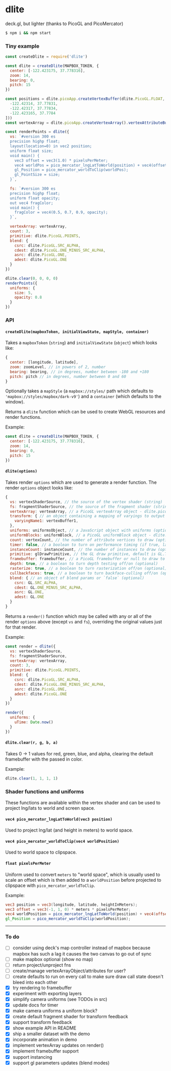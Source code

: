 # dlite
deck.gl, but lighter (thanks to PicoGL and PicoMercator)

```bash
$ npm i && npm start
```

### Tiny example

```js
const createDlite = require('dlite')

const dlite = createDlite(MAPBOX_TOKEN, {
  center: [-122.423175, 37.778316],
  zoom: 14,
  bearing: 0,
  pitch: 15
})

const positions = dlite.picoApp.createVertexBuffer(dlite.PicoGL.FLOAT, 2, new Float32Array([
  -122.42314, 37.77831,
  -122.42317, 37.77834,
  -122.423165, 37.7784
]))
const vertexArray = dlite.picoApp.createVertexArray().vertexAttributeBuffer(0, positions)

const renderPoints = dlite({
  vs: `#version 300 es
  precision highp float;
  layout(location=0) in vec2 position;
  uniform float size;
  void main() {
    vec3 offset = vec3(1.0) * pixelsPerMeter;
    vec4 worldPos = pico_mercator_lngLatToWorld(position) + vec4(offset, 0);
    gl_Position = pico_mercator_worldToClip(worldPos);
    gl_PointSize = size;
  }`,

  fs: `#version 300 es
  precision highp float;
  uniform float opacity;
  out vec4 fragColor;
  void main() {
    fragColor = vec4(0.5, 0.7, 0.9, opacity);
  }`,

  vertexArray: vertexArray,
  count: 3,
  primitive: dlite.PicoGL.POINTS,
  blend: {
    csrc: dlite.PicoGL.SRC_ALPHA,
    cdest: dlite.PicoGL.ONE_MINUS_SRC_ALPHA,
    asrc: dlite.PicoGL.ONE,
    adest: dlite.PicoGL.ONE
  }
})

dlite.clear(0, 0, 0, 0)
renderPoints({
  uniforms: {
    size: 5,
    opacity: 0.8
  }
})
```

### API

#### `createDlite(mapboxToken, initialViewState, mapStyle, container)`

Takes a `mapboxToken` (`string`) and `initialViewState` (`object`) which looks like:
```js
{
  center: [longitude, latitude],
  zoom: zoomLevel, // in powers of 2, number
  bearing: bearing, // in degrees, number between -180 and +180
  pitch: pitch // in degrees, number between 0 and 60
}
```

Optionally takes a `mapStyle` (a `mapbox://styles/` path which defaults to `'mapbox://styles/mapbox/dark-v9'`) and a `container` (which defaults to the window).

Returns a `dlite` function which can be used to create WebGL resources and render functions.

Example:
```js
const dlite = createDlite(MAPBOX_TOKEN, {
  center: [-122.423175, 37.778316],
  zoom: 14,
  bearing: 0,
  pitch: 15
})
```

#### `dlite(options)`

Takes render `options` which are used to generate a render function. The render `options` object looks like:
```js
{
  vs: vertexShaderSource, // the source of the vertex shader (string)
  fs: fragmentShaderSource, // the source of the fragment shader (string) (optional for transform feedback pass)
  vertexArray: vertexArray, // a PicoGL vertexArray object - dlite.picoApp.createVertexArray()
  transform: { // an object containing a mapping of varyings to output buffers (optional)
    varyingName1: vertexBuffer1,
  },
  uniforms: uniformsObject, // a JavaScript object with uniforms (optional)
  uniformBlocks: uniformBlock, // a PicoGL uniformBlock object - dlite.picoApp.createUniformBlock() (optional)
  count: vertexCount, // the number of attribute vertices to draw (optional)
  timer: false, // a boolean to turn on performance timing (if true, latest timings are returned from each render()) (optional)
  instanceCount: instanceCount, // the number of instances to draw (optional)
  primitive: glDrawPrimitive, // the GL draw primitive, default is GL.TRIANGLES (optional)
  framebuffer: framebuffer, // a PicoGL framebuffer or null to draw to the default framebuffer (optional)
  depth: true, // a boolean to turn depth testing off/on (optional)
  rasterize: true, // a boolean to turn rasterization off/on (optional)
  cullbackfaces: true, // a boolean to turn backface-culling off/on (optional)
  blend: { // an object of blend params or `false` (optional)
    csrc: GL.SRC_ALPHA,
    cdest: GL.ONE_MINUS_SRC_ALPHA,
    asrc: GL.ONE,
    adest: GL.ONE
  }
}
```

Returns a `render()` function which may be called with any or all of the render `options` above (except `vs` and `fs`),
overriding the original values just for that render.

Example:
```js
const render = dlite({
  vs: vertexShaderSource,
  fs: fragmentShaderSource,
  vertexArray: vertexArray,
  count: 3,
  primitive: dlite.PicoGL.POINTS,
  blend: {
    csrc: dlite.PicoGL.SRC_ALPHA,
    cdest: dlite.PicoGL.ONE_MINUS_SRC_ALPHA,
    asrc: dlite.PicoGL.ONE,
    adest: dlite.PicoGL.ONE
  }
})

render({
  uniforms: {
    uTime: Date.now()
  }
})
```

#### `dlite.clear(r, g, b, a)`

Takes 0 -> 1 values for red, green, blue, and alpha, clearing the default framebuffer with the passed in color.

Example:
```js
dlite.clear(1, 1, 1, 1)
```


### Shader functions and uniforms

These functions are available within the vertex shader and can be used to project lng/lats to world and screen space.

#### `vec4 pico_mercator_lngLatToWorld(vec3 position)`

Used to project lng/lat (and height in meters) to world space.

#### `vec4 pico_mercator_worldToClip(vec4 worldPosition)`

Used to world space to clipspace.

#### `float pixelsPerMeter`

Uniform used to convert `meters` to "world space", which is usually used to scale an offset which is then added to a `worldPosition` before projected to clipspace with `pico_mercator_worldToClip`.

Example:
```glsl
vec3 position = vec3(longitude, latitude, heightInMeters);
vec3 offset = vec3(-1, 1, 0) * meters * pixelsPerMeter;
vec4 worldPosition = pico_mercator_lngLatToWorld(position) + vec4(offset, 0);
gl_Position = pico_mercator_worldToClip(worldPosition);
```

------------

### To do
 - [ ] consider using deck's map controller instead of mapbox because mapbox has such a lag it causes the two canvas to go out of sync
 - [ ] make mapbox optional (show no map)
 - [ ] return project/unproject fns
 - [ ] create/manage vertexArrayObject/attributes for user?
 - [ ] create defaults to run on every call to make sure draw call state doesn't bleed into each other
 - [X] try rendering to framebuffer
 - [X] experiment with exporting layers
 - [X] simplify camera uniforms (see TODOs in src)
 - [X] update docs for timer
 - [X] make camera uniforms a uniform block?
 - [X] create default fragment shader for transform feedback
 - [x] support transform feedback
 - [x] show example API in README
 - [x] ship a smaller dataset with the demo
 - [x] incorporate animation in demo
 - [x] implement vertexArray updates on render()
 - [x] implement framebuffer support
 - [x] support instancing
 - [x] support gl parameters updates (blend modes)
